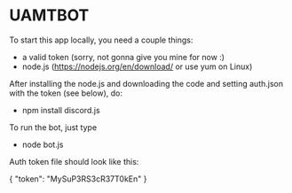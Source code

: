 # UAMTBOT

To start this app locally, you need a couple things:
- a valid token (sorry, not gonna give you mine for now :)
- node.js (https://nodejs.org/en/download/ or use yum on Linux)

After installing the node.js and downloading the code and setting auth.json with the token (see below), do:
- npm install discord.js

To run the bot, just type
- node bot.js

Auth token file should look like this:

{
    "token": "MySuP3RS3cR37T0kEn"
}
